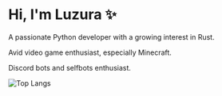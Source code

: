 # Hi, I'm Luzura ✨

A passionate Python developer with a growing interest in Rust.

Avid video game enthusiast, especially Minecraft.

Discord bots and selfbots enthusiast.

![Top Langs](https://github-readme-stats.vercel.app/api/top-langs/?username=luzura&layout=compact)


